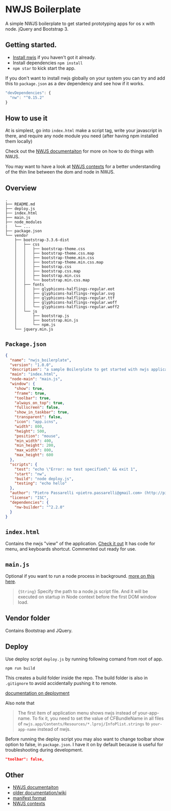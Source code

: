 # NWJS Boilerplate

A simple NWJS boilerplate to get started prototyping apps for os x with node. jQuery and Bootstrap 3.

## Getting started.
- [Install nwjs](http://nwjs.io/) if you haven't got it already.
- Install dependencies `npm install`
- `npm star` to kick start the app.

If you don't want to install nwjs globally on your system you can try and add this to `package.json` as a dev dependency and see how if it works.

```javascript
"devDependencies": {
  "nw": "^0.15.2"
}
```

## How to use it
At is simplest, go into `index.html` make a script tag, write your javascript in there, and require any node module you need (after having npm installed them locally)

Check out the [NWJS documentaiton](http://docs.nwjs.io/en/latest/) for more on how to do things with NWJS.

You may want to have a look at [NWJS contexts](http://docs.nwjs.io/en/latest/For%20Users/Advanced/JavaScript%20Contexts%20in%20NW.js/) for a better understanding of the thin line between the dom and node in NWJS.

## Overview

```
.
├── README.md
├── deploy.js
├── index.html
├── main.js
├── node_modules
|   └── ...
├── package.json
└── vendor
    ├── bootstrap-3.3.6-dist
    │   ├── css
    │   │   ├── bootstrap-theme.css
    │   │   ├── bootstrap-theme.css.map
    │   │   ├── bootstrap-theme.min.css
    │   │   ├── bootstrap-theme.min.css.map
    │   │   ├── bootstrap.css
    │   │   ├── bootstrap.css.map
    │   │   ├── bootstrap.min.css
    │   │   └── bootstrap.min.css.map
    │   ├── fonts
    │   │   ├── glyphicons-halflings-regular.eot
    │   │   ├── glyphicons-halflings-regular.svg
    │   │   ├── glyphicons-halflings-regular.ttf
    │   │   ├── glyphicons-halflings-regular.woff
    │   │   └── glyphicons-halflings-regular.woff2
    │   └── js
    │       ├── bootstrap.js
    │       ├── bootstrap.min.js
    │       └── npm.js
    └── jquery.min.js
```

## `Package.json`

```json
{
  "name": "nwjs_boilerplate",
  "version": "1.0.0",
  "description": "a sample Boilerplate to get started with nwjs applications",
  "main": "index.html",
  "node-main": "main.js",
  "window": {
    "show": true,
    "frame": true,
    "toolbar": true,
    "always_on_top": true,
    "fullscreen": false,
    "show_in_taskbar": true,
    "transparent": false,
    "icon": "app.icns",
    "width": 800,
    "height": 500,
    "position": "mouse",
    "min_width": 400,
    "min_height": 200,
    "max_width": 800,
    "max_height": 600
  },
  "scripts": {
    "test": "echo \"Error: no test specified\" && exit 1",
    "start": "nw",
    "build": "node deploy.js",
    "testing": "echo hello"
  },
  "author": "Pietro Passarelli <pietro.passarelli@gmail.com> (http://pietropassarelli.com)",
  "license": "ISC",
  "dependencies": {
    "nw-builder": "^2.2.0"
  }
}
```

## `index.html`
Contains the nwjs "view" of the application. [Check it out](./index.html)
It has code for menu, and keyboards shortcut. Commented out ready for use.

## `main.js`
Optional if you want to run a node process in background. [more on this here](http://docs.nwjs.io/en/latest/References/Manifest%20Format/#node-main).

>`{String}` Specify the path to a node.js script file. And it will be executed on startup in Node context before the first DOM window load.

## Vendor folder
Contains Bootstrap and JQuery.

## Deploy

Use deploy script `deploy.js` by running following comand from root of app.

```
npm run build
```

This creates a build folder inside the repo. The build folder is also in `.gitignore` to avoid accidentally pushing it to remote.

[documentation on deployment](http://docs.nwjs.io/en/latest/For%20Users/Package%20and%20Distribute/)

Also note that

>The first item of application menu shows nwjs instead of your-app-name. To fix it, you need to set the value of CFBundleName in all files of `nwjs.app/Contents/Resources/*.lproj/InfoPlist.strings` to `your-app-name` instead of nwjs.

Before running the deploy script you may also want to change toolbar show option to false, in `package.json`. I have it on by default because is useful for troubleshooting during development.

```json
"toolbar": false,
```


## Other

- [NWJS documentaiton](http://docs.nwjs.io/en/latest/)
- [older documentation/wiki](https://github.com/nwjs/nw.js/wiki)
- [manifest format](http://docs.nwjs.io/en/latest/References/Manifest%20Format/#manifest-format)
- [NWJS contexts](http://docs.nwjs.io/en/latest/For%20Users/Advanced/JavaScript%20Contexts%20in%20NW.js/)
